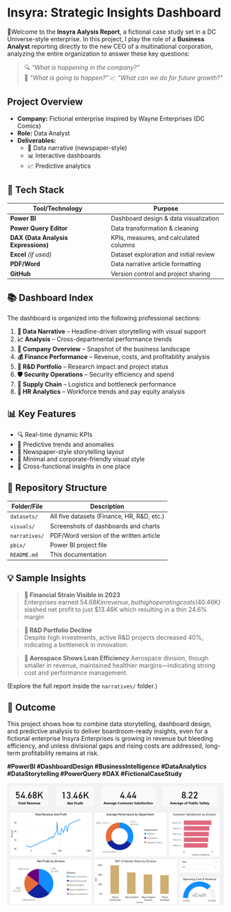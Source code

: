 # Insyra: Strategic Insights Dashboard 

💼Welcome to the **Insyra Aalysis Report**, a fictional case study set in a DC Universe-style enterprise. In this project, I play the role of a **Business Analyst** reporting directly to the new CEO of a multinational corporation, analyzing the entire organization to answer these key questions:

> 🔍 *"What is happening in the company?"*  
> 🔮 *"What is going to happen?"*
> 📈 *"What can we do for future growth?"*


## Project Overview

- **Company:** Fictional enterprise inspired by Wayne Enterprises (DC Comics)  
- **Role:** Data Analyst  
- **Deliverables:**  
  - 📑 Data narrative (newspaper-style)  
  - 📊 Interactive dashboards  
  - 📈 Predictive analytics  


## 🧰 Tech Stack

| Tool/Technology   | Purpose                                      |
|-------------------|----------------------------------------------|
| **Power BI**       | Dashboard design & data visualization        |
| **Power Query Editor** | Data transformation & cleaning           |
| **DAX (Data Analysis Expressions)** | KPIs, measures, and calculated columns |
| **Excel** *(if used)* | Dataset exploration and initial review   |
| **PDF/Word**       | Data narrative article formatting            |
| **GitHub**         | Version control and project sharing          |


## 📚 Dashboard Index

The dashboard is organized into the following professional sections:

1. **📰 Data Narrative** – Headline-driven storytelling with visual support  
2. **📈 Analysis** – Cross-departmental performance trends  
3. **🏢 Company Overview** – Snapshot of the business landscape  
4. **💰 Finance Performance** – Revenue, costs, and profitability analysis  
5. **🔬 R&D Portfolio** – Research impact and project status  
6. **🛡️ Security Operations** – Security efficiency and spend  
7. **🚛 Supply Chain** – Logistics and bottleneck performance  
8. **👥 HR Analytics** – Workforce trends and pay equity analysis  


## 📊 Key Features

- 🔍 Real-time dynamic KPIs  
- 🧠 Predictive trends and anomalies  
- 📰 Newspaper-style storytelling layout  
- 🎯 Minimal and corporate-friendly visual style  
- 🧩 Cross-functional insights in one place


## 📂 Repository Structure

| Folder/File         | Description                                       |
|---------------------|---------------------------------------------------|
| `datasets/`         | All five datasets (Finance, HR, R&D, etc.)        |
| `visuals/`          | Screenshots of dashboards and charts              |
| `narratives/`       | PDF/Word version of the written article           |
| `pbix/`             | Power BI project file                             |
| `README.md`         | This documentation                               |


## 💡 Sample Insights

> **💸 Financial Strain Visible in 2023**  
> Enterprises earned $54.68K in revenue, but high operating costs ($40.46K) slashed net profit to just $13.46K which resulting in a thin 24.6% margin

> **🔬 R&D Portfolio Decline**  
> Despite high investments, active R&D projects decreased 40%, indicating a bottleneck in innovation.

> **🚀 Aerospace Shows Lean Efficiency**
> Aerospace division, though smaller in revenue, maintained healthier margins—indicating strong cost and performance management.

(Explore the full report inside the `narratives/` folder.)


## 🎯 Outcome

This project shows how to combine data storytelling, dashboard design, and predictive analysis to deliver boardroom-ready insights, even for a fictional enterprise
Insyra Enterprises is growing in revenue but bleeding efficiency, and unless divisional gaps and rising costs are addressed, long-term profitability remains at risk. 





**#PowerBI #DashboardDesign #BusinessIntelligence  #DataAnalytics #DataStorytelling #PowerQuery #DAX #FictionalCaseStudy**




![image](https://github.com/Sakshi-Raichand/Company-Analysis/blob/main/Company%20Overview.png)
